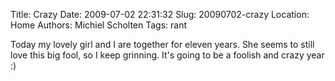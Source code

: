 Title: Crazy
Date: 2009-07-02 22:31:32
Slug: 20090702-crazy
Location: Home
Authors: Michiel Scholten
Tags: rant

<p>Today my lovely girl and I are together for eleven years. She seems to still love this big fool, so I keep grinning. It's going to  be a foolish and crazy year :)</p>